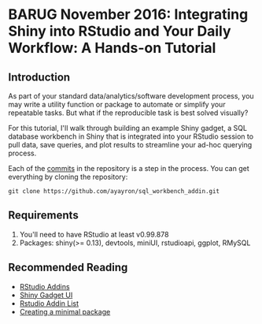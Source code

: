 # BARUG November 2016: Integrating Shiny into RStudio and Your Daily Workflow: A Hands-on Tutorial

## Introduction
As part of your standard data/analytics/software development process, you may write a utility function or package to automate or simplify your repeatable tasks. But what if the reproducible task is best solved visually?

For this tutorial, I'll walk through building an example Shiny gadget, a SQL database workbench in Shiny that is integrated into your RStudio session to pull data, save queries, and plot results to streamline your ad-hoc querying process.

Each of the [commits](https://github.com/ayayron/barug-november-2016/commits/master) in the repository is a step in the process. You can get everything by cloning the repository:

`git clone https://github.com/ayayron/sql_workbench_addin.git`

## Requirements
1. You'll need to have RStudio at least v0.99.878
2. Packages: shiny(>= 0.13), devtools, miniUI, rstudioapi, ggplot, RMySQL

## Recommended Reading
* [RStudio Addins](https://rstudio.github.io/rstudioaddins/)
* [Shiny Gadget UI](http://shiny.rstudio.com/articles/gadget-ui.html)
* [Rstudio Addin List](https://github.com/daattali/addinslist)
* [Creating a minimal package](http://kbroman.org/pkg_primer/pages/minimal.html)
